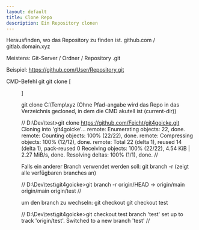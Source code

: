 ```yaml
---
layout: default
title: Clone Repo
description: Ein Repository clonen
---
```


Herausfinden, wo das Repository zu finden ist.
github.com / gitlab.domain.xyz

Meistens:
Git-Server / Ordner / Repository .git

Beispiel: https://github.com/User/Repository.git

CMD-Befehl git
git clone <repo> [<dir>]

git clone <repo> C:\Temp\xyz
(Ohne Pfad-angabe wird das Repo in das Verzeichnis gecloned, in dem die CMD akutell ist (current-dir))

//
D:\Dev\test>git clone https://github.com/Feicht/git4goicke.git
Cloning into 'git4goicke'...
remote: Enumerating objects: 22, done.
remote: Counting objects: 100% (22/22), done.
remote: Compressing objects: 100% (12/12), done.
remote: Total 22 (delta 1), reused 14 (delta 1), pack-reused 0
Receiving objects: 100% (22/22), 4.54 KiB | 2.27 MiB/s, done.
Resolving deltas: 100% (1/1), done.
//

Falls ein anderer Branch verwendet werden soll:
git branch -r
(zeigt alle verfügbaren branches an)

//
D:\Dev\test\git4goicke>git branch -r
  origin/HEAD -> origin/main
  origin/main
  origin/test
//

um den branch zu wechseln:
git checkout <branch>
git checkout test

//
D:\Dev\test\git4goicke>git checkout test
branch 'test' set up to track 'origin/test'.
Switched to a new branch 'test'
//